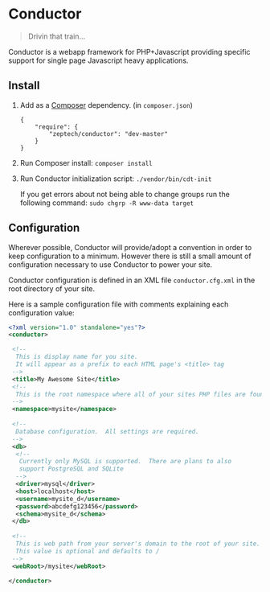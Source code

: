 # Conductor
> Drivin that train...

Conductor is a webapp framework for PHP+Javascript providing specific support
for single page Javascript heavy applications.

## Install

 1. Add as a [Composer](http://getcomposer.org) dependency. (in `composer.json`)

        {
            "require": {
                "zeptech/conductor": "dev-master"
            }
        }

 2. Run Composer install: `composer install`
 3. Run Conductor initialization script: `./vendor/bin/cdt-init`

    If you get errors about not being able to change groups run the following
    command: `sudo chgrp -R www-data target`

## Configuration

Wherever possible, Conductor will provide/adopt a convention in order to keep configuration to a minimum. However there is still a small amount of configuration necessary to use Conductor to power your site.

Conductor configuration is defined in an XML file `conductor.cfg.xml` in the root directory of your site.

Here is a sample configuration file with comments explaining each configuration value:

```xml
<?xml version="1.0" standalone="yes"?>
<conductor>

 <!--
  This is display name for you site.
  It will appear as a prefix to each HTML page's <title> tag
 -->
 <title>My Awesome Site</title>
 <!--
  This is the root namespace where all of your sites PHP files are found.
 -->
 <namespace>mysite</namespace>
 
 <!--
  Database configuration.  All settings are required.
 -->
 <db>
  <!--
   Currently only MySQL is supported.  There are plans to also
   support PostgreSQL and SQLite
  -->
  <driver>mysql</driver>
  <host>localhost</host>
  <username>mysite_d</username>
  <password>abcdefg123456</password>
  <schema>mysite_d</schema>
 </db>
 
 <!--
  This is web path from your server's domain to the root of your site.
  This value is optional and defaults to /
 -->
 <webRoot>/mysite</webRoot>
 
</conductor>


